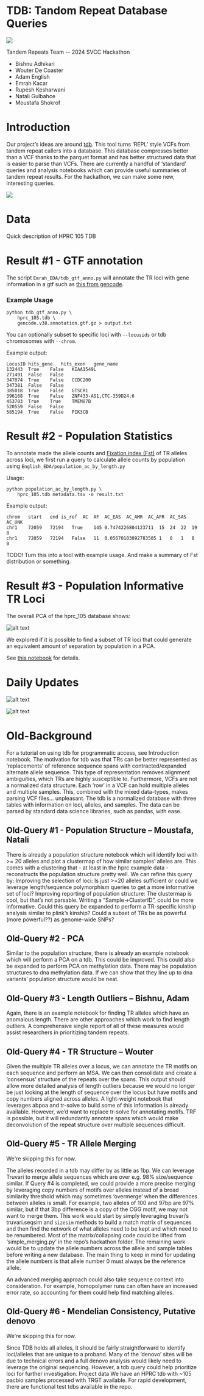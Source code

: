 # TDB: Tandom Repeat Database Queries

![](imgs/TandoRepeatLogo.png)

Tandem Repeats Team -- 2024 SVCC Hackathon

- Bishnu Adhikari
- Wouter De Coaster
- Adam English
- Emrah Kacar
- Rupesh Kesharwani
- Natali Gulbahce
- Moustafa Shokrof

Introduction
============
Our project’s ideas are around [tdb](https://github.com/ACEnglish/tdb). This tool turns ‘REPL’ style VCFs from tandem repeat callers into a database. This database compresses better than a VCF thanks to the parquet format and has better structured data that is easier to parse than VCFs. There are currently a handful of ‘standard’ queries and analysis notebooks which can provide useful summaries of tandem repeat results. For the hackathon, we can make some new, interesting queries.

![](imgs/TDBOverview.png)

Data
====
Quick description of HPRC 105 TDB

Result #1 - GTF annotation
==========================

The script `Emrah_EDA/tdb_gtf_anno.py` will annotate the TR loci with gene information in a gtf such as [this from
gencode](https://ftp.ebi.ac.uk/pub/databases/gencode/Gencode_human/release_38/gencode.v38.annotation.gtf.gz`).

### Example Usage
```
python tdb_gtf_anno.py \
    hprc_105.tdb \
    gencode.v38.annotation.gtf.gz > output.txt
```
You can optionally subset to specific loci with `--locusids` or tdb chromosomes with `--chrom`.

Example output:
```
LocusID	hits_gene	hits_exon	gene_name
132443	True	False	KIAA1549L
271491	False	False
347074	True	False	CCDC200
347381	False	False
385018	True	False	GTSCR1
396168	True	False	ZNF433-AS1,CTC-359D24.6
453703	True	True	TMEM87B
520559	False	False
585194	True	False	PIK3CB
```

Result #2 - Population Statistics
=================================
To annotate made the allele counts and [Fixation index (Fst)](https://en.wikipedia.org/wiki/Fixation_index) of TR alleles across loci, we
first run a query to calculate allele counts by population using `English_EDA/population_ac_by_length.py`

Usage:
```
python population_ac_by_length.py \
    hprc_105.tdb metadata.tsv -o result.txt
```

Example output:
```
chrom	start	end	is_ref	AC	AF	AC_EAS	AC_AMR	AC_AFR	AC_SAS	AC_UNK
chr1	72059	72194	True	145	0.7474226804123711	15	24	22	19	8
chr1	72059	72194	False	11	0.05670103092783505	1	0	1	8	0
```

TODO! Turn this into a tool with example usage. And make a summary of Fst distribution or something.


Result #3 - Population Informative TR Loci
==========================================
The overall PCA of the hprc_105 database shows:

![alt text](https://github.com/collaborativebioinformatics/tandemrepeats/blob/main/imgs/baseline_pca_tr_105samples.png?raw=true)

We explored if it is possible to find a subset of TR loci that could generate an equivalent amount of separation by
population in a PCA.

See [this notebook](https://github.com/collaborativebioinformatics/tandemrepeats/blob/main/English_EDA/MainNotebook.ipynb) for details.


# Daily Updates 
![alt text](https://github.com/collaborativebioinformatics/tandemrepeats/blob/main/imgs/Slide1.png?raw=true)

![alt text](https://github.com/collaborativebioinformatics/tandemrepeats/blob/main/imgs/Slide2.png?raw=true)



Old-Background
===========

For a tutorial on using tdb for programmatic access, see Introduction notebook. The motivation for tdb was that TRs can be better represented as ‘replacements’ of reference sequence spans with contracted/expanded alternate allele sequence. This type of representation removes alignment ambiguities, which TRs are highly susceptible to. Furthermore, VCFs are not a normalized data structure. Each ‘row’ in a VCF can hold multiple alleles and multiple samples. This, combined with the mixed data-types, makes parsing VCF files… unpleasant.  The tdb is a normalized database with three tables with information on loci, alleles, and samples. The data can be parsed by standard data science libraries, such as pandas, with ease.

Old-Query #1 - Population Structure – Moustafa, Natali
--------------
There is already a population structure notebook which will identify loci with >= 20 alleles and plot a clustermap of how similar samples’ alleles are. This comes with a clustering that - at least in the hprc example data - reconstructs the population structure pretty well. We can refine this query by:
Improving the selection of loci: Is just >=20 alleles sufficient or could we leverage length/sequence polymorphism queries to get a more informative set of loci?
Improving reporting of population structure: The clustermap is cool, but that’s not parsable. Writing a “Sample->ClusterID”, could be more informative.
Could this query be expanded to perform a TR-specific kinship analysis similar to plink’s kinship? Could a subset of TRs be as powerful (more powerful??) as genome-wide SNPs?

Old-Query #2 - PCA
--------------
Similar to the population structure, there is already an example notebook which will perform a PCA on a tdb. This could be improved. This could also be expanded to perform PCA on methylation data. There may be population structures to dna methylation data. If we can show that they line up to dna variants’ population structure would be neat.

Old-Query #3 - Length Outliers – Bishnu, Adam
--------------
Again, there is an example notebook for finding TR alleles which have an anomalous length. There are other approaches which work to find length outliers. A comprehensive single report of all of these measures would assist researchers in prioritizing tandem repeats.

Old-Query #4 - TR Structure  – Wouter
--------------
Given the multiple TR alleles over a locus, we can annotate the TR motifs on each sequence and perform an MSA. We can then consolidate and create a ‘consensus’ structure of the repeats over the spans. This output should allow more detailed analysis of length outliers because we would no longer be just looking at the length of sequence over the locus but have motifs and copy numbers aligned across alleles. A light-weight notebook that leverages abpoa and tr-solve to build some of this information is already available. However, we’d want to replace tr-solve for annotating motifs. TRF is possible, but it will redundantly annotate spans which would make deconvolution of the repeat structure over multiple sequences difficult.

Old-Query #5 - TR Allele Merging
----------------------------

We're skipping this for now.

The alleles recorded in a tdb may differ by as little as 1bp. We can leverage Truvari to merge allele sequences which are over e.g. 98% size/sequence similar. If Query #4 is completed, we could provide a more precise merging by leveraging copy numbers of motifs over alleles instead of a broad similarity threshold which may sometimes ‘overmerge’ when the differences between alleles is small. For example, two alleles of 100 and 97bp are 97% similar, but if that 3bp difference is a copy of the CGG motif, we may not want to merge them. This work would start by simply leveraging truvari’s truvari.seqsim and `sizesim` methods to build a match matrix of sequences and then find the network of what alleles need to be kept and which need to be renumbered. Most of the matrix/collapsing code could be lifted from ‘simple_merging.py’ in the repo’s hackathon folder. The remaining work would be to update the allele numbers across the allele and sample tables before writing a new database. The main thing to keep in mind for updating the allele numbers is that allele number 0 must always be the reference allele.

An advanced merging approach could also take sequence context into consideration. For example, homopolymer runs can often have an increased error rate, so accounting for them could help find matching alleles.

Old-Query #6 - Mendelian Consistency, Putative denovo
-------------------------------------------------

We're skipping this for now.

Since TDB holds all alleles, it should be fairly straightforward to identify loci/alleles that are unique to a proband. Many of the ‘denovo’ sites will be due to technical errors and a full denovo analysis would likely need to leverage the original sequencing. However, a tdb query could help prioritize loci for further investigation.
Project data
We have an HPRC tdb with ~105 pacbio samples processed with TRGT available. For rapid development, there are functional test tdbs available in the repo.


